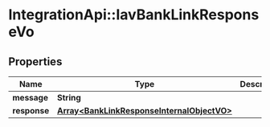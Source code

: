 # IntegrationApi::IavBankLinkResponseVo

## Properties
Name | Type | Description | Notes
------------ | ------------- | ------------- | -------------
**message** | **String** |  | [optional] 
**response** | [**Array&lt;BankLinkResponseInternalObjectVO&gt;**](BankLinkResponseInternalObjectVO.md) |  | [optional] 


